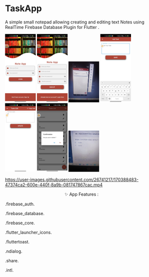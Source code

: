 



# TaskApp
A simple small notepad allowing creating and editing text Notes using RealTime Firebase Database Plugin for Flutter .

<img src="screenshots/login.jpeg" width="20%"></img>
<img src="screenshots/sign_up.jpeg" width="20%"></img>
<img src="screenshots/home.jpeg" width="20%"></img>
<img src="screenshots/add.jpeg" width="20%"></img>
<img src="screenshots/edit.jpeg" width="20%"></img>
<img src="screenshots/delete.jpeg" width="20%"></img>
<img src="screenshots/database.jpeg" width="20%"></img>
<p align="center">

 https://user-images.githubusercontent.com/26741217/170388483-47374ca2-600e-440f-8a9b-081747867cac.mp4

  
  
</p>

<p align="center">
✨ App Features :
<p>.firebase_auth.</p>
<p>.firebase_database.</p>
<p>.firebase_core.</p>
<p>.flutter_launcher_icons.</p>
<p>.fluttertoast.</p>
<p>.ndialog.</p>
<p>.share.</p>
<p>.intl.</p>
</p>
